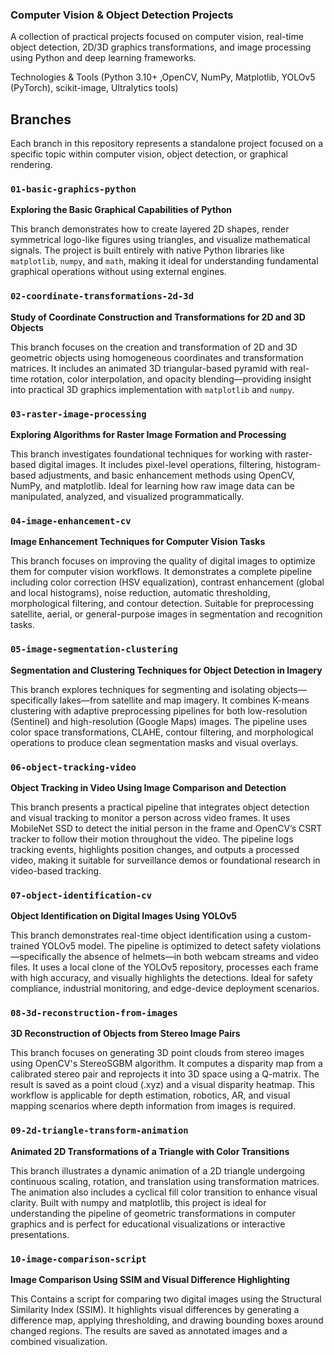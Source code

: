 ### Computer Vision & Object Detection Projects

A collection of practical projects focused on computer vision, real-time object detection, 2D/3D graphics transformations, and image processing using Python and deep learning frameworks.


Technologies & Tools (Python 3.10+ ,OpenCV, NumPy, Matplotlib, YOLOv5 (PyTorch), scikit-image, Ultralytics tools)

## Branches

Each branch in this repository represents a standalone project focused on a specific topic within computer vision, object detection, or graphical rendering.

### `01-basic-graphics-python`

**Exploring the Basic Graphical Capabilities of Python**

This branch demonstrates how to create layered 2D shapes, render symmetrical logo-like figures using triangles, and visualize mathematical signals. The project is built entirely with native Python libraries like `matplotlib`, `numpy`, and `math`, making it ideal for understanding fundamental graphical operations without using external engines.

### `02-coordinate-transformations-2d-3d`

**Study of Coordinate Construction and Transformations for 2D and 3D Objects**

This branch focuses on the creation and transformation of 2D and 3D geometric objects using homogeneous coordinates and transformation matrices. It includes an animated 3D triangular-based pyramid with real-time rotation, color interpolation, and opacity blending—providing insight into practical 3D graphics implementation with `matplotlib` and `numpy`.

### `03-raster-image-processing`

**Exploring Algorithms for Raster Image Formation and Processing**

This branch investigates foundational techniques for working with raster-based digital images. It includes pixel-level operations, filtering, histogram-based adjustments, and basic enhancement methods using OpenCV, NumPy, and matplotlib. Ideal for learning how raw image data can be manipulated, analyzed, and visualized programmatically.

### `04-image-enhancement-cv`

**Image Enhancement Techniques for Computer Vision Tasks**

This branch focuses on improving the quality of digital images to optimize them for computer vision workflows. It demonstrates a complete pipeline including color correction (HSV equalization), contrast enhancement (global and local histograms), noise reduction, automatic thresholding, morphological filtering, and contour detection. Suitable for preprocessing satellite, aerial, or general-purpose images in segmentation and recognition tasks.

### `05-image-segmentation-clustering`

**Segmentation and Clustering Techniques for Object Detection in Imagery**

This branch explores techniques for segmenting and isolating objects—specifically lakes—from satellite and map imagery. It combines K-means clustering with adaptive preprocessing pipelines for both low-resolution (Sentinel) and high-resolution (Google Maps) images. The pipeline uses color space transformations, CLAHE, contour filtering, and morphological operations to produce clean segmentation masks and visual overlays.

### `06-object-tracking-video`

**Object Tracking in Video Using Image Comparison and Detection**

This branch presents a practical pipeline that integrates object detection and visual tracking to monitor a person across video frames. It uses MobileNet SSD to detect the initial person in the frame and OpenCV’s CSRT tracker to follow their motion throughout the video. The pipeline logs tracking events, highlights position changes, and outputs a processed video, making it suitable for surveillance demos or foundational research in video-based tracking.

### `07-object-identification-cv`

**Object Identification on Digital Images Using YOLOv5**

This branch demonstrates real-time object identification using a custom-trained YOLOv5 model. The pipeline is optimized to detect safety violations—specifically the absence of helmets—in both webcam streams and video files. It uses a local clone of the YOLOv5 repository, processes each frame with high accuracy, and visually highlights the detections. Ideal for safety compliance, industrial monitoring, and edge-device deployment scenarios.

### `08-3d-reconstruction-from-images`

**3D Reconstruction of Objects from Stereo Image Pairs**

This branch focuses on generating 3D point clouds from stereo images using OpenCV's StereoSGBM algorithm. It computes a disparity map from a calibrated stereo pair and reprojects it into 3D space using a Q-matrix. The result is saved as a point cloud (.xyz) and a visual disparity heatmap. This workflow is applicable for depth estimation, robotics, AR, and visual mapping scenarios where depth information from images is required.

### `09-2d-triangle-transform-animation`

**Animated 2D Transformations of a Triangle with Color Transitions**

This branch illustrates a dynamic animation of a 2D triangle undergoing continuous scaling, rotation, and translation using transformation matrices. The animation also includes a cyclical fill color transition to enhance visual clarity. Built with numpy and matplotlib, this project is ideal for understanding the pipeline of geometric transformations in computer graphics and is perfect for educational visualizations or interactive presentations.

### `10-image-comparison-script`

**Image Comparison Using SSIM and Visual Difference Highlighting**

This Contains a script for comparing two digital images using the Structural Similarity Index (SSIM). It highlights visual differences by generating a difference map, applying thresholding, and drawing bounding boxes around changed regions. The results are saved as annotated images and a combined visualization.